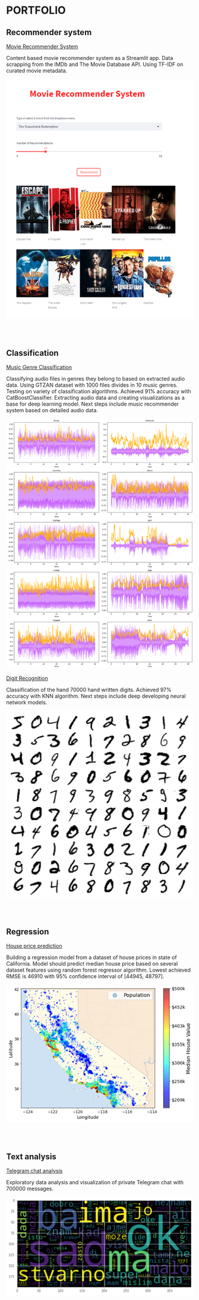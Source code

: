 # PORTFOLIO


## Recommender system

[Movie Recommender System](https://github.com/mju-git/movie-recommender)

Content based movie recommender system as a Streamlit app. 
Data scrapping from the IMDb and The Movie Database API. 
Using TF-IDF on curated movie metadata.  

<img src="./images/recommender_light.png"  alt="recommender">

<br><br>

## Classification

[Music Genre Classification](https://github.com/mju-git/Music-Genre-Classification)

Classifying audio files in genres they belong to based on extracted audio data. Using GTZAN dataset with 1000 files divides in 10 music genres. Testing on variety of classification algorithms. Achieved 91% accuracy with CatBoostClassifier. Extracting audio data and creating visualizations as a base for deep learning model. Next steps include music recommender system based on detailed audio data.

<img src="./images/audio_classifier.png"  alt="audio_classifier">


[Digit Recognition](https://github.com/mju-git/MNIST)

Classification of the hand 70000 hand written digits. Achieved 97% accuracy with KNN algorithm. Next steps include deep developing neural network models. 

<img src="./images/digits.png"  alt="digits">

<br><br>

## Regression

[House price prediction](https://github.com/mju-git/housing-prices)

Building a regression model from a dataset of house prices in state of California. Model should predict median house price based on several dataset features using random forest regressor algorithm. Lowest achieved RMSE is 46910 with 95% confidence interval of [44945, 48797].

<img src="./images/california_housing.png"  alt="california_housing">

<br><br>

## Text analysis

[Telegram chat analysis](https://github.com/mju-git/chat-analysis)

Exploratory data analysis and visualization of private Telegram chat with 700000 messages.

<img src="./images/word_cloud.png"  alt="word_cloud">



